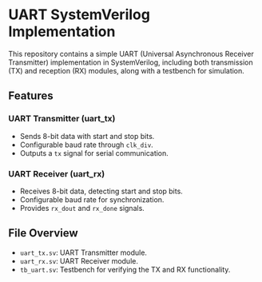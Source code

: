 # UART SystemVerilog Implementation

This repository contains a simple UART (Universal Asynchronous Receiver Transmitter) implementation in SystemVerilog, including both transmission (TX) and reception (RX) modules, along with a testbench for simulation.

## Features

### UART Transmitter (uart_tx)
- Sends 8-bit data with start and stop bits.
- Configurable baud rate through `clk_div`.
- Outputs a `tx` signal for serial communication.

### UART Receiver (uart_rx)
- Receives 8-bit data, detecting start and stop bits.
- Configurable baud rate for synchronization.
- Provides `rx_dout` and `rx_done` signals.

## File Overview
- `uart_tx.sv`: UART Transmitter module.
- `uart_rx.sv`: UART Receiver module.
- `tb_uart.sv`: Testbench for verifying the TX and RX functionality.
